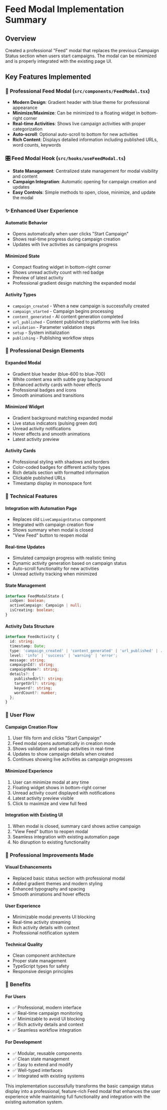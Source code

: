 # Feed Modal Implementation Summary

## Overview

Created a professional "Feed" modal that replaces the previous Campaign Status section when users start campaigns. The modal can be minimized and is properly integrated with the existing page UI.

## Key Features Implemented

### 🎯 **Professional Feed Modal** (`src/components/FeedModal.tsx`)
- **Modern Design**: Gradient header with blue theme for professional appearance
- **Minimize/Maximize**: Can be minimized to a floating widget in bottom-right corner
- **Real-time Activities**: Shows live campaign activities with proper categorization
- **Auto-scroll**: Optional auto-scroll to bottom for new activities
- **Rich Content**: Displays detailed information including published URLs, word counts, keywords

### 🎛️ **Feed Modal Hook** (`src/hooks/useFeedModal.ts`)
- **State Management**: Centralized state management for modal visibility and content
- **Campaign Integration**: Automatic opening for campaign creation and updates
- **Easy Controls**: Simple methods to open, close, minimize, and update the modal

### ✨ **Enhanced User Experience**

#### **Automatic Behavior**
- Opens automatically when user clicks "Start Campaign"
- Shows real-time progress during campaign creation
- Updates with live activities as campaigns progress

#### **Minimized State**
- Compact floating widget in bottom-right corner
- Shows unread activity count with red badge
- Preview of latest activity
- Professional gradient design matching the expanded modal

#### **Activity Types**
- `campaign_created` - When a new campaign is successfully created
- `campaign_started` - Campaign begins processing
- `content_generated` - AI content generation completed
- `url_published` - Content published to platforms with live links
- `validation` - Parameter validation steps
- `setup` - System initialization
- `publishing` - Publishing workflow steps

### 🎨 **Professional Design Elements**

#### **Expanded Modal**
- Gradient blue header (blue-600 to blue-700)
- White content area with subtle gray background
- Enhanced activity cards with hover effects
- Professional badges and icons
- Smooth animations and transitions

#### **Minimized Widget**
- Gradient background matching expanded modal
- Live status indicators (pulsing green dot)
- Unread activity notifications
- Hover effects and smooth animations
- Latest activity preview

#### **Activity Cards**
- Professional styling with shadows and borders
- Color-coded badges for different activity types
- Rich details section with formatted information
- Clickable published URLs
- Timestamp display in monospace font

### 🔧 **Technical Features**

#### **Integration with Automation Page**
- Replaces old `LiveCampaignStatus` component
- Integrated with campaign creation flow
- Shows summary when modal is closed
- "View Feed" button to reopen modal

#### **Real-time Updates**
- Simulated campaign progress with realistic timing
- Dynamic activity generation based on campaign status
- Auto-scroll functionality for new activities
- Unread activity tracking when minimized

#### **State Management**
```typescript
interface FeedModalState {
  isOpen: boolean;
  activeCampaign: Campaign | null;
  isCreating: boolean;
}
```

#### **Activity Data Structure**
```typescript
interface FeedActivity {
  id: string;
  timestamp: Date;
  type: 'campaign_created' | 'content_generated' | 'url_published' | ...;
  level: 'info' | 'success' | 'warning' | 'error';
  message: string;
  campaignId?: string;
  campaignName?: string;
  details?: {
    publishedUrl?: string;
    targetUrl?: string;
    keyword?: string;
    wordCount?: number;
  };
}
```

### 📱 **User Flow**

#### **Campaign Creation Flow**
1. User fills form and clicks "Start Campaign"
2. Feed modal opens automatically in creation mode
3. Shows validation and setup activities in real-time
4. Updates to show campaign details when created
5. Continues showing live activities as campaign progresses

#### **Minimized Experience**
1. User can minimize modal at any time
2. Floating widget shows in bottom-right corner
3. Unread activity count displayed with notifications
4. Latest activity preview visible
5. Click to maximize and view full feed

#### **Integration with Existing UI**
1. When modal is closed, summary card shows active campaign
2. "View Feed" button to reopen modal
3. Seamless integration with existing automation page
4. No disruption to existing functionality

### 🎯 **Professional Improvements Made**

#### **Visual Enhancements**
- Replaced basic status section with professional modal
- Added gradient themes and modern styling
- Enhanced typography and spacing
- Smooth animations and hover effects

#### **User Experience**
- Minimizable modal prevents UI blocking
- Real-time activity streaming
- Rich activity details with context
- Professional notification system

#### **Technical Quality**
- Clean component architecture
- Proper state management
- TypeScript types for safety
- Responsive design principles

### 🚀 **Benefits**

#### **For Users**
- ✅ Professional, modern interface
- ✅ Real-time campaign monitoring
- ✅ Minimizable to avoid UI blocking
- ✅ Rich activity details and context
- ✅ Seamless workflow integration

#### **For Development**
- ✅ Modular, reusable components
- ✅ Clean state management
- ✅ Easy to extend and modify
- ✅ Well-typed interfaces
- ✅ Integrated with existing systems

This implementation successfully transforms the basic campaign status display into a professional, feature-rich Feed modal that enhances the user experience while maintaining full functionality and integration with the existing automation system.
